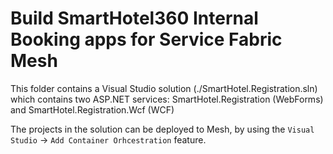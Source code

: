 # Build SmartHotel360 Internal Booking apps for Service Fabric Mesh

This folder contains a Visual Studio solution (./SmartHotel.Registration.sln) which contains two ASP.NET services: SmartHotel.Registration (WebForms) and SmartHotel.Registration.Wcf (WCF)

The projects in the solution can be deployed to Mesh, by using the `Visual Studio` -> `Add Container Orhcestration` feature.